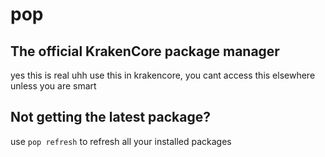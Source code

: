 # pop

## The official KrakenCore package manager
yes this is real uhh
use this in krakencore, you cant access this elsewhere unless you are smart

## Not getting the latest package?
use ```pop refresh``` to refresh all your installed packages
